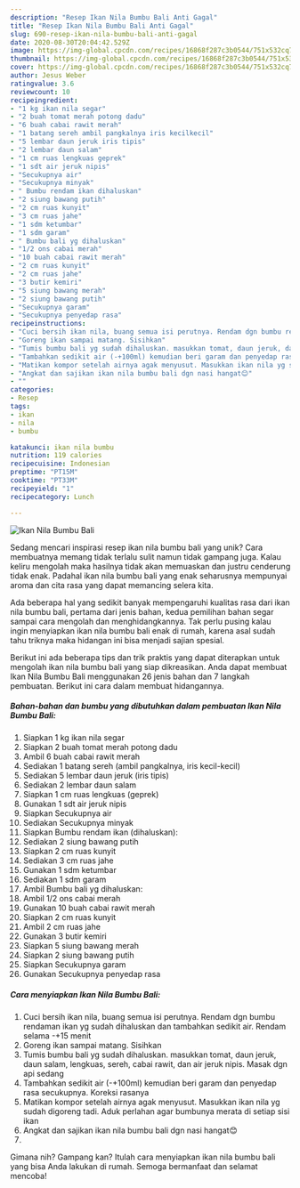 ```yaml
---
description: "Resep Ikan Nila Bumbu Bali Anti Gagal"
title: "Resep Ikan Nila Bumbu Bali Anti Gagal"
slug: 690-resep-ikan-nila-bumbu-bali-anti-gagal
date: 2020-08-30T20:04:42.529Z
image: https://img-global.cpcdn.com/recipes/16868f287c3b0544/751x532cq70/ikan-nila-bumbu-bali-foto-resep-utama.jpg
thumbnail: https://img-global.cpcdn.com/recipes/16868f287c3b0544/751x532cq70/ikan-nila-bumbu-bali-foto-resep-utama.jpg
cover: https://img-global.cpcdn.com/recipes/16868f287c3b0544/751x532cq70/ikan-nila-bumbu-bali-foto-resep-utama.jpg
author: Jesus Weber
ratingvalue: 3.6
reviewcount: 10
recipeingredient:
- "1 kg ikan nila segar"
- "2 buah tomat merah potong dadu"
- "6 buah cabai rawit merah"
- "1 batang sereh ambil pangkalnya iris kecilkecil"
- "5 lembar daun jeruk iris tipis"
- "2 lembar daun salam"
- "1 cm ruas lengkuas geprek"
- "1 sdt air jeruk nipis"
- "Secukupnya air"
- "Secukupnya minyak"
- " Bumbu rendam ikan dihaluskan"
- "2 siung bawang putih"
- "2 cm ruas kunyit"
- "3 cm ruas jahe"
- "1 sdm ketumbar"
- "1 sdm garam"
- " Bumbu bali yg dihaluskan"
- "1/2 ons cabai merah"
- "10 buah cabai rawit merah"
- "2 cm ruas kunyit"
- "2 cm ruas jahe"
- "3 butir kemiri"
- "5 siung bawang merah"
- "2 siung bawang putih"
- "Secukupnya garam"
- "Secukupnya penyedap rasa"
recipeinstructions:
- "Cuci bersih ikan nila, buang semua isi perutnya. Rendam dgn bumbu rendaman ikan yg sudah dihaluskan dan tambahkan sedikit air. Rendam selama -+15 menit"
- "Goreng ikan sampai matang. Sisihkan"
- "Tumis bumbu bali yg sudah dihaluskan. masukkan tomat, daun jeruk, daun salam, lengkuas, sereh, cabai rawit, dan air jeruk nipis. Masak dgn api sedang"
- "Tambahkan sedikit air (-+100ml) kemudian beri garam dan penyedap rasa secukupnya. Koreksi rasanya"
- "Matikan kompor setelah airnya agak menyusut. Masukkan ikan nila yg sudah digoreng tadi. Aduk perlahan agar bumbunya merata di setiap sisi ikan"
- "Angkat dan sajikan ikan nila bumbu bali dgn nasi hangat😊"
- ""
categories:
- Resep
tags:
- ikan
- nila
- bumbu

katakunci: ikan nila bumbu 
nutrition: 119 calories
recipecuisine: Indonesian
preptime: "PT15M"
cooktime: "PT33M"
recipeyield: "1"
recipecategory: Lunch

---
```



![Ikan Nila Bumbu Bali](https://img-global.cpcdn.com/recipes/16868f287c3b0544/751x532cq70/ikan-nila-bumbu-bali-foto-resep-utama.jpg)

Sedang mencari inspirasi resep ikan nila bumbu bali yang unik? Cara membuatnya memang tidak terlalu sulit namun tidak gampang juga. Kalau keliru mengolah maka hasilnya tidak akan memuaskan dan justru cenderung tidak enak. Padahal ikan nila bumbu bali yang enak seharusnya mempunyai aroma dan cita rasa yang dapat memancing selera kita.



Ada beberapa hal yang sedikit banyak mempengaruhi kualitas rasa dari ikan nila bumbu bali, pertama dari jenis bahan, kedua pemilihan bahan segar sampai cara mengolah dan menghidangkannya. Tak perlu pusing kalau ingin menyiapkan ikan nila bumbu bali enak di rumah, karena asal sudah tahu triknya maka hidangan ini bisa menjadi sajian spesial.


Berikut ini ada beberapa tips dan trik praktis yang dapat diterapkan untuk mengolah ikan nila bumbu bali yang siap dikreasikan. Anda dapat membuat Ikan Nila Bumbu Bali menggunakan 26 jenis bahan dan 7 langkah pembuatan. Berikut ini cara dalam membuat hidangannya.

<!--inarticleads1-->

##### Bahan-bahan dan bumbu yang dibutuhkan dalam pembuatan Ikan Nila Bumbu Bali:

1. Siapkan 1 kg ikan nila segar
1. Siapkan 2 buah tomat merah potong dadu
1. Ambil 6 buah cabai rawit merah
1. Sediakan 1 batang sereh (ambil pangkalnya, iris kecil-kecil)
1. Sediakan 5 lembar daun jeruk (iris tipis)
1. Sediakan 2 lembar daun salam
1. Siapkan 1 cm ruas lengkuas (geprek)
1. Gunakan 1 sdt air jeruk nipis
1. Siapkan Secukupnya air
1. Sediakan Secukupnya minyak
1. Siapkan  Bumbu rendam ikan (dihaluskan):
1. Sediakan 2 siung bawang putih
1. Siapkan 2 cm ruas kunyit
1. Sediakan 3 cm ruas jahe
1. Gunakan 1 sdm ketumbar
1. Sediakan 1 sdm garam
1. Ambil  Bumbu bali yg dihaluskan:
1. Ambil 1/2 ons cabai merah
1. Gunakan 10 buah cabai rawit merah
1. Siapkan 2 cm ruas kunyit
1. Ambil 2 cm ruas jahe
1. Gunakan 3 butir kemiri
1. Siapkan 5 siung bawang merah
1. Siapkan 2 siung bawang putih
1. Siapkan Secukupnya garam
1. Gunakan Secukupnya penyedap rasa




<!--inarticleads2-->

##### Cara menyiapkan Ikan Nila Bumbu Bali:

1. Cuci bersih ikan nila, buang semua isi perutnya. Rendam dgn bumbu rendaman ikan yg sudah dihaluskan dan tambahkan sedikit air. Rendam selama -+15 menit
1. Goreng ikan sampai matang. Sisihkan
1. Tumis bumbu bali yg sudah dihaluskan. masukkan tomat, daun jeruk, daun salam, lengkuas, sereh, cabai rawit, dan air jeruk nipis. Masak dgn api sedang
1. Tambahkan sedikit air (-+100ml) kemudian beri garam dan penyedap rasa secukupnya. Koreksi rasanya
1. Matikan kompor setelah airnya agak menyusut. Masukkan ikan nila yg sudah digoreng tadi. Aduk perlahan agar bumbunya merata di setiap sisi ikan
1. Angkat dan sajikan ikan nila bumbu bali dgn nasi hangat😊
1. 




Gimana nih? Gampang kan? Itulah cara menyiapkan ikan nila bumbu bali yang bisa Anda lakukan di rumah. Semoga bermanfaat dan selamat mencoba!
